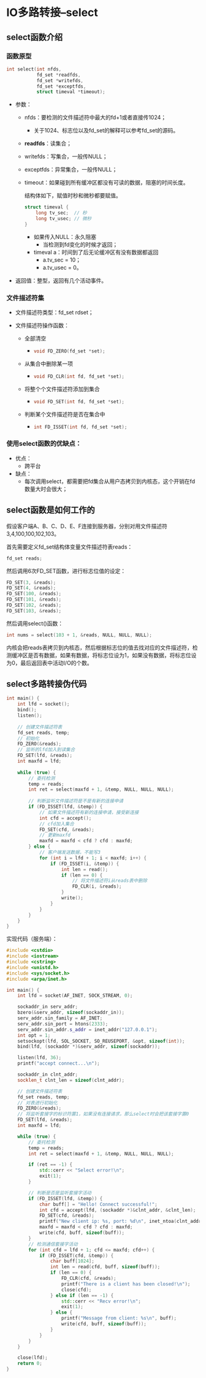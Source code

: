 # IO多路转接–select

## select函数介绍

### 函数原型

```cpp
int select(int nfds, 
           fd_set *readfds, 
           fd_set *writefds, 
           fd_set *exceptfds, 
           struct timeval *timeout);
```

- 参数：

  - nfds：要检测的文件描述符中最大的fd+1或者直接传1024；

    - 关于1024、标志位以及fd_set的解释可以参考fd_set的源码。

  - **readfds**：读集合；

  - writefds：写集合，一般传NULL；

  - exceptfds：异常集合，一般传NULL；

  - timeout：如果碰到所有缓冲区都没有可读的数据，阻塞的时间长度。

    结构体如下，赋值时秒和微秒都要赋值。

    ```cpp
    struct timeval {
        long tv_sec;  // 秒
        long tv_usec; // 微秒
    }
    ```

    - 如果传入NULL：永久阻塞
      - 当检测到fd变化的时候才返回；
    - timeval a：时间到了后无论缓冲区有没有数据都返回
      - a.tv_sec = 10；
      - a.tv_usec = 0。

- 返回值：整型，返回有几个活动事件。

### 文件描述符集

- 文件描述符类型：fd_set rdset；

- 文件描述符操作函数：

  - 全部清空

    - ```cpp
      void FD_ZERO(fd_set *set);
      ```

  - 从集合中删除某一项

    - ```cpp
      void FD_CLR(int fd, fd_set *set);
      ```

  - 将整个个文件描述符添加到集合

    - ```cpp
      void FD_SET(int fd, fd_set *set);
      ```

  - 判断某个文件描述符是否在集合中

    - ```cpp
      int FD_ISSET(int fd, fd_set *set);
      ```

### 使用select函数的优缺点：

- 优点：
  - 跨平台
- 缺点：
  - 每次调用select，都需要把fd集合从用户态拷贝到内核态，这个开销在fd数量大时会很大；

## select函数是如何工作的

假设客户端A、B、C、D、E、F连接到服务器，分别对用文件描述符3,4,100,100,102,103。

首先需要定义fd_set结构体变量文件描述符表reads：

```cpp
fd_set reads;
```

然后调用6次FD_SET函数，进行标志位值的设定：

```cpp
FD_SET(3, &reads);
FD_SET(4, &reads);
FD_SET(100, &reads);
FD_SET(101, &reads);
FD_SET(102, &reads);
FD_SET(103, &reads);
```

然后调用select()函数：

```cpp
int nums = select(103 + 1, &reads, NULL, NULL, NULL);
```

内核会把reads表拷贝到内核态，然后根据标志位的值去找对应的文件描述符，检测缓冲区是否有数据，如果有数据，将标志位设为1，如果没有数据，将标志位设为0，最后返回表中活动I/O的个数。

## select多路转接伪代码

```cpp
int main() {
    int lfd = socket();
    bind();
    listen();
    
    // 创建文件描述符表
    fd_set reads, temp;
    // 初始化
    FD_ZERO(&reads);
    // 监听的lfd加入到读集合
    FD_SET(lfd, &reads);
    int maxfd = lfd;
    
    while (true) {
        // 委托检测
        temp = reads;
        int ret = select(maxfd + 1, &temp, NULL, NULL, NULL);
        
        // 判断监听文件描述符是不是有新的连接申请
        if (FD_ISSET(lfd, &temp)) {
            // 如果文件描述符有新的连接申请，接受新连接
            int cfd = accept();
            // cfd加入集合
            FD_SET(cfd, &reads);
            // 更新maxfd
            maxfd = maxfd < cfd ? cfd : maxfd;
        } else {
            // 客户端发送数据，不能写3
            for (int i = lfd + 1; i < maxfd; i++) {
                if (FD_ISSET(i, &temp)) {
                    int len = read();
                    if (len == 0) {
                        // 将文件描述符i从reads表中删除
                        FD_CLR(i, &reads);
                    }
                    write();
                }
            }
        }
    }
}
```

实现代码（服务端）：

```cpp
#include <cstdio>
#include <iostream>
#include <cstring>
#include <unistd.h>
#include <sys/socket.h>
#include <arpa/inet.h>

int main() {
    int lfd = socket(AF_INET, SOCK_STREAM, 0);

    sockaddr_in serv_addr;
    bzero(&serv_addr, sizeof(sockaddr_in));
    serv_addr.sin_family = AF_INET;
    serv_addr.sin_port = htons(2333);
    serv_addr.sin_addr.s_addr = inet_addr("127.0.0.1");
    int opt = 1;
    setsockopt(lfd, SOL_SOCKET, SO_REUSEPORT, &opt, sizeof(int));
    bind(lfd, (sockaddr *)&serv_addr, sizeof(sockaddr));

    listen(lfd, 36);
    printf("accept connect...\n");

    sockaddr_in clnt_addr;
    socklen_t clnt_len = sizeof(clnt_addr);

    // 创建文件描述符表
    fd_set reads, temp;
    // 对表进行初始化
    FD_ZERO(&reads);
    // 将监听套接字的标识符置1，如果没有连接请求，那么select时会把该套接字置0
    FD_SET(lfd, &reads);
    int maxfd = lfd;

    while (true) {
        // 委托检测
        temp = reads;
        int ret = select(maxfd + 1, &temp, NULL, NULL, NULL);

        if (ret == -1) {
            std::cerr << "Select error!\n";
            exit(1);
        }

        // 判断是否是监听套接字活动
        if (FD_ISSET(lfd, &temp)) {
            char buff[] = "Hello! Connect successful!";
            int cfd = accept(lfd, (sockaddr *)&clnt_addr, &clnt_len);
            FD_SET(cfd, &reads);
            printf("New client ip: %s, port: %d\n", inet_ntoa(clnt_addr.sin_addr), ntohs(clnt_addr.sin_port));
            maxfd = maxfd < cfd ? cfd : maxfd;
            write(cfd, buff, sizeof(buff));
        }
        // 检测通信套接字活动
        for (int cfd = lfd + 1; cfd <= maxfd; cfd++) {
            if (FD_ISSET(cfd, &temp)) {
                char buff[1024];
                int len = read(cfd, buff, sizeof(buff));
                if (len == 0) {
                    FD_CLR(cfd, &reads);
                    printf("There is a client has been closed!\n");
                    close(cfd);
                } else if (len == -1) {
                    std::cerr << "Recv error!\n";
                    exit(1);
                } else {
                    printf("Message from client: %s\n", buff);
                    write(cfd, buff, sizeof(buff));
                }
            }
        }
    }

    close(lfd);
    return 0;
}
```

